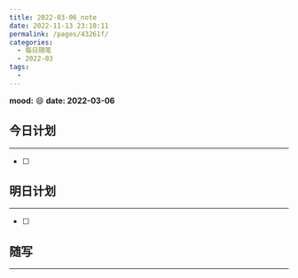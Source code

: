 ```yaml
---
title: 2022-03-06_note
date: 2022-11-13 23:10:11
permalink: /pages/43261f/
categories:
  - 每日随笔
  - 2022-03
tags:
  - 
---
```

**mood:** :smile:  									**date: 2022-03-06**  
## 今日计划  
------  
- [ ]  
## 明日计划  
------  
- [ ]  
## 随写 
------ 
